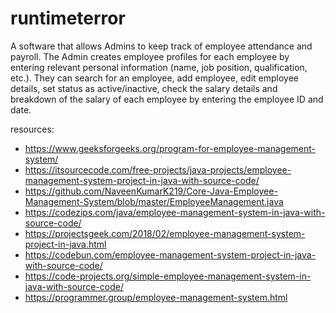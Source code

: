# runtimeterror
A software that allows Admins to keep track of employee attendance and payroll. The Admin creates employee profiles  for  each  employee  by  entering  relevant  personal  information  (name,  job  position,  qualification,  etc.).  They can search for an employee, add employee, edit employee details, set status as active/inactive, check the salary details and breakdown of the salary of each employee by entering the employee ID and date.

resources: <br/>
- https://www.geeksforgeeks.org/program-for-employee-management-system/ <br/>
- https://itsourcecode.com/free-projects/java-projects/employee-management-system-project-in-java-with-source-code/ <br/>
- https://github.com/NaveenKumarK219/Core-Java-Employee-Management-System/blob/master/EmployeeManagement.java <br/>
- https://codezips.com/java/employee-management-system-in-java-with-source-code/ <br/>
- https://projectsgeek.com/2018/02/employee-management-system-project-in-java.html <br/>
- https://codebun.com/employee-management-system-project-in-java-with-source-code/ <br/>
- https://code-projects.org/simple-employee-management-system-in-java-with-source-code/ <br/>
- https://programmer.group/employee-management-system.html <br/>
